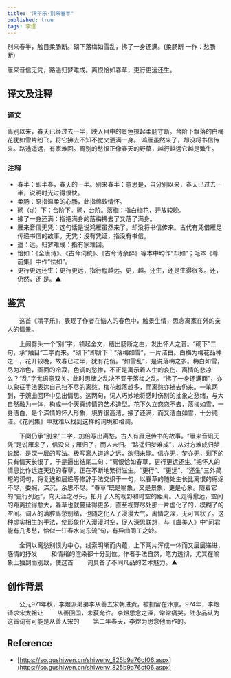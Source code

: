 ```yaml
---
title: "清平乐·别来春半"
published: true
tags: 李煜
---
```


别来春半，触目柔肠断。砌下落梅如雪乱，拂了一身还满。(柔肠断 一作：愁肠断)

雁来音信无凭，路遥归梦难成。离恨恰如春草，更行更远还生。

## 译文及注释

### 译文

离别以来，春天已经过去一半，映入目中的景色掠起柔肠寸断。台阶下飘落的白梅花犹如雪片纷飞，将它拂去不知不觉又洒满一身。
鸿雁虽然来了，却没将书信传来。路途遥远，有家难回。离别的愁恨正像春天的野草，越行越远它越是繁生。

### 注释

- 春半：即半春，春天的一半。别来春半：意思是，自分别以来，春天已过去一半，说明时光过得很快。
- 柔肠：原指温柔的心肠，此指绵软情怀。
- 砌（qì）下：台阶下。砌，台阶。落梅：指白梅花，开放较晚。
- 拂了一身还满：指把满身的落梅拂去了又落了满身。
- 雁来音信无凭：这句话是说鸿雁虽然来了，却没将书信传来。古代有凭借雁足传递书信的故事。无凭：没有凭证，指没有书信。
- 遥：远。归梦难成：指有家难回。
- 恰如：《全唐诗》、《古今词统》、《古今诗余醉》等本中均作“却如”；毛本《尊前集》中作“怯如”。
- 更行更远还生：更行更远，指行程越远。更，越。还生，还是生得很多。还，仍然，还
  是。▲

## 鉴赏

　　这首《清平乐》，表现了作者在恼人的春色中，触景生情，思念离家在外的亲人的情景。

　　上阙劈头一个“别”字，领起全文，结出肠断之由，发出怀人之音。“砌下”二句，承“触目”二字而来。“砌下”即阶下：“落梅如雪”，一片洁白。白梅为梅花品种之一，花开较晚，故春已过半，犹有花俏。“如雪乱”，是说落梅之多。梅白如雪，尽为冷色，画面的冷寂，色调的愁惨，不正是寓示着人生的哀伤、离情的悲凉么？“乱”字尤语意双关。此时思绪之乱决不亚于落梅之乱。“拂了一身还满面”，亦以象征手法表达自己扫不尽的离愁。梅花越落越多，而离愁亦拂去仍来。一笔两到，于婉曲回环中见出情思。这两句，词人巧妙地将感时伤别的抽象之愁绪，与大自然融为一体，构成一个天真纯情的艺术造型。花下久立恋恋不去，落梅如雪，一身洁白，是个深情的怀人形象，境界很高洁，拂了还满，而又洁白如雪，十分纯洁。《花间集》中就难以找到这样的词境和格调。

　　下阕仍承“别来”二字，加倍写出离愁。古人有雁足传书的故事。“雁来音讯无凭”是说雁来了，信没来；雁归了，而人未归。“路遥归梦难成”，从对方难成归梦说起，是深一层的写法。极写离人道途之远，欲归未能。信亦无，梦亦无，剩下的只有情天长恨了，于是逼出结尾二句：“离恨恰如春草，更行更远还生。”把怀人的情思比作远连天边的春草，正在不断地繁衍滋生。“更行”、“更远”、“还生”三外简短的词句，将复迭和层递等修辞手法交织于一句，以春草的随处生长比离恨的绵绵不尽，委婉，深沉，余思不尽。“春草”既是喻象，又是景象，更是心象。随着它的“更行列远”，向天涯之尽头，拓开了人的视野和时空的距离。人走得愈远，空间的距离拉得愈大，春草也就蔓延得更多，直至视野尽处那一片虚化了的，模糊了的空间。词人的满腔离愁别绪，也随之化入了漫漫大气，离情之深，无可言状了。这种虚实相生的手法，使形象化入漫漫时空，促人深思联想，与《虞美人》中“问君能有几多愁，恰似一江春水向东流”句，有异曲同工之妙。

　　全词以离愁别恨为中心，线索明晰而内蕴，上下两片浑成一体而又层层递进，感情的抒发
　　和情绪的渲染都十分到位。作者手法自然，笔力透彻，尤其在喻象上独到而别致，使这首
　　词具备了不同凡品的艺术魅力。▲

## 创作背景

　　公元971年秋，李煜派弟弟李从善去宋朝进贡，被扣留在汴京。974年，李煜请求宋太祖让
　　从善回国，未获允许。李煜思念之深，常常痛哭。陆永品认为这首词有可能是从善入宋的
　　第二年春天，李煜为思念他而作的。

## Reference

- [https://so.gushiwen.cn/shiwenv_825b9a76cf06.aspx](https://so.gushiwen.cn/shiwenv_825b9a76cf06.aspx)